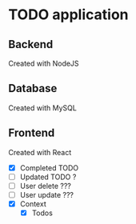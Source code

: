 # TODO application

## Backend

Created with NodeJS

## Database

Created with MySQL

## Frontend

Created with React

- [x] Completed TODO
- [ ] Updated TODO ?
- [ ] User delete ???
- [ ] User update ???
- [x] Context
    - [x] Todos
